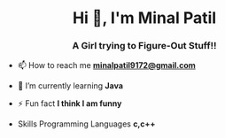 
<h1 align="center">Hi 👋, I'm Minal Patil</h1>
<h3 align="center">A Girl trying to Figure-Out Stuff!!</h3>


- 📫 How to reach me **minalpatil9172@gmail.com**
- 🌱 I’m currently learning **Java**

- ⚡ Fun fact **I think I am funny**
- Skills Programming Languages  **c,c++**





